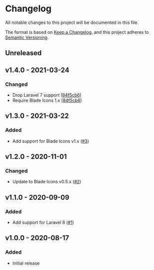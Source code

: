# Changelog

All notable changes to this project will be documented in this file.

The format is based on [Keep a Changelog](https://keepachangelog.com), and this project adheres to [Semantic Versioning](https://semver.org).

## Unreleased

## v1.4.0 - 2021-03-24

### Changed
- Drop Laravel 7 support ([84f5cb6](https://github.com/owenvoke/blade-entypo/commit/84f5cb667c3f363d704baa3fb2a89fd314f456b2))
- Require Blade Icons 1.x ([84f5cb6](https://github.com/owenvoke/blade-entypo/commit/84f5cb667c3f363d704baa3fb2a89fd314f456b2))

## v1.3.0 - 2021-03-22

### Added
- Add support for Blade Icons v1.x ([#3](https://github.com/owenvoke/blade-entypo/pull/3))

## v1.2.0 - 2020-11-01

### Changed
- Update to Blade Icons v0.5.x ([#2](https://github.com/owenvoke/blade-entypo/pull/2))

## v1.1.0 - 2020-09-09

### Added
- Add support for Laravel 8 ([#1](https://github.com/owenvoke/blade-entypo/pull/1))

## v1.0.0 - 2020-08-17

### Added
- Initial release
